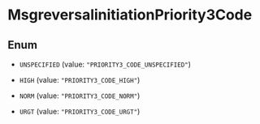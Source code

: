 

# MsgreversalinitiationPriority3Code

## Enum


* `UNSPECIFIED` (value: `"PRIORITY3_CODE_UNSPECIFIED"`)

* `HIGH` (value: `"PRIORITY3_CODE_HIGH"`)

* `NORM` (value: `"PRIORITY3_CODE_NORM"`)

* `URGT` (value: `"PRIORITY3_CODE_URGT"`)



